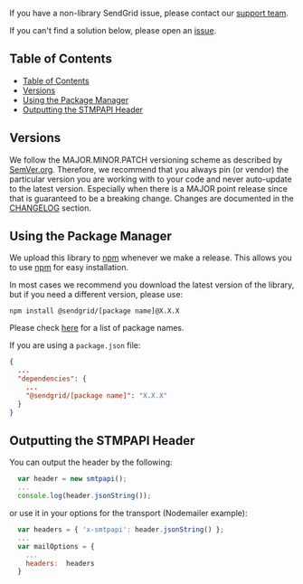 If you have a non-library SendGrid issue, please contact our [support team](https://support.sendgrid.com).

If you can't find a solution below, please open an [issue](https://github.com/sendgrid/sendgrid-nodejs/issues).


## Table of Contents

- [Table of Contents](#table-of-contents)
- [Versions](#versions)
- [Using the Package Manager](#using-the-package-manager)
- [Outputting the STMPAPI Header](#outputting-the-stmpapi-header)

<a name="versions"></a>
## Versions

We follow the MAJOR.MINOR.PATCH versioning scheme as described by [SemVer.org](http://semver.org). Therefore, we recommend that you always pin (or vendor) the particular version you are working with to your code and never auto-update to the latest version. Especially when there is a MAJOR point release since that is guaranteed to be a breaking change. Changes are documented in the [CHANGELOG](CHANGELOG.md) section.

<a name="package-manager"></a>
## Using the Package Manager

We upload this library to [npm](https://www.npmjs.com/package/sendgrid) whenever we make a release. This allows you to use [npm](https://www.npmjs.com) for easy installation.

In most cases we recommend you download the latest version of the library, but if you need a different version, please use:

`npm install @sendgrid/[package name]@X.X.X`

Please check [here](https://www.npmjs.com/org/sendgrid) for a list of package names.

If you are using a `package.json` file:

```json
{
  ...
  "dependencies": {
    ...
    "@sendgrid/[package name]": "X.X.X"
  }
}
```

<a name="stmpapi-header"></a>
## Outputting the STMPAPI Header

You can output the header by the following:

```javascript
  var header = new smtpapi();
  ...
  console.log(header.jsonString());
```

or use it in your options for the transport (Nodemailer example):

```javascript
  var headers = { 'x-smtpapi': header.jsonString() };
  ...
  var mailOptions = {
    ...
    headers:  headers
  }
```
